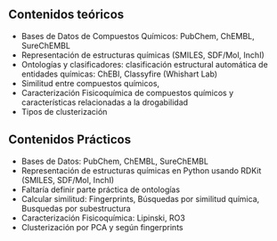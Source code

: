 ## Contenidos teóricos

* Bases de Datos de Compuestos Químicos: PubChem, ChEMBL, SureChEMBL
* Representación de estructuras químicas (SMILES, SDF/Mol, InchI)
* Ontologías y clasificadores: clasificación estructural automática de entidades químicas: ChEBI, Classyfire (Whishart Lab)
* Similitud entre compuestos químicos, 
* Caracterización Fisicoquímica de compuestos químicos y características relacionadas a la  drogabilidad
* Tipos de clusterización

## Contenidos Prácticos

* Bases de Datos: PubChem, ChEMBL, SureChEMBL
* Representación de estructuras químicas en Python usando RDKit (SMILES, SDF/Mol, InchI)
* Faltaría definir parte práctica de ontologías
* Calcular similitud: Fingerprints, Búsquedas por similitud química, Busquedas por subestructura
* Caracterización Fisicoquímica: Lipinski, RO3
* Clusterización por PCA y según fingerprints 


<!--
[:fontawesome-solid-2x-download: Programa completo de la materia](#){ .md-button } 
-->
